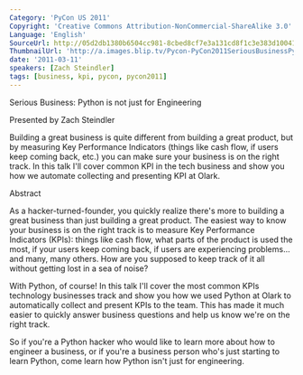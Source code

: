 ```yaml
---
Category: 'PyCon US 2011'
Copyright: 'Creative Commons Attribution-NonCommercial-ShareAlike 3.0'
Language: 'English'
SourceUrl: http://05d2db1380b6504cc981-8cbed8cf7e3a131cd8f1c3e383d10041.r93.cf2.rackcdn.com/pycon-us-2011/444_serious-business-python-is-not-just-for-engineering.mp4
ThumbnailUrl: 'http://a.images.blip.tv/Pycon-PyCon2011SeriousBusinessPythonIsNotJustForEngineering609.png'
date: '2011-03-11'
speakers: [Zach Steindler]
tags: [business, kpi, pycon, pycon2011]
---
```

Serious Business: Python is not just for Engineering

Presented by Zach Steindler

Building a great business is quite different from building a great product,
but by measuring Key Performance Indicators (things like cash flow, if users
keep coming back, etc.) you can make sure your business is on the right track.
In this talk I'll cover common KPI in the tech business and show you how we
automate collecting and presenting KPI at Olark.

Abstract

As a hacker-turned-founder, you quickly realize there's more to building a
great business than just building a great product. The easiest way to know
your business is on the right track is to measure Key Performance Indicators
(KPIs): things like cash flow, what parts of the product is used the most, if
your users keep coming back, if users are experiencing problems... and many,
many others. How are you supposed to keep track of it all without getting lost
in a sea of noise?

With Python, of course! In this talk I'll cover the most common KPIs
technology businesses track and show you how we used Python at Olark to
automatically collect and present KPIs to the team. This has made it much
easier to quickly answer business questions and help us know we're on the
right track.

So if you're a Python hacker who would like to learn more about how to
engineer a business, or if you're a business person who's just starting to
learn Python, come learn how Python isn't just for engineering.

